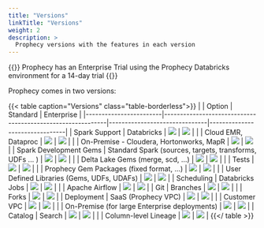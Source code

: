 ```yaml
---
title: "Versions"
linkTitle: "Versions"
weight: 2
description: >
  Prophecy versions with the features in each version
---
```


{{<alert>}} Prophecy has an Enterprise Trial using the Prophecy Databricks environment for a 14-day trial {{</alert>}}

Prophecy comes in two versions:

{{< table caption="Versions" class="table-borderless">}}
|                        |  Option                                                    | Standard                      | Enterprise                     |
|------------------------|------------------------------------------------------------|-------------------------------|--------------------------------|
| Spark Support          |   Databricks                                               | <img src="/images/yes.png">   |  <img src="/images/yes.png">   |
|                        |   Cloud EMR, Dataproc                                      | <img src="/images/no.png">    |  <img src="/images/yes.png">   |
|                        |   On-Premise - Cloudera, Hortonworks, MapR                 | <img src="/images/no.png">    |  <img src="/images/yes.png">   |
| Spark Development Gems |   Standard Spark (sources, targets, transforms, UDFs ... ) | <img src="/images/yes.png">   |  <img src="/images/yes.png">   |
|                        |   Delta Lake Gems (merge, scd, ...)                        | <img src="/images/yes.png">   |  <img src="/images/yes.png">   |
|                        |   Tests                                                    | <img src="/images/yes.png">   |  <img src="/images/yes.png">   |
|                        |   Prophecy Gem Packages (fixed format, ...)                | <img src="/images/no.png">    |  <img src="/images/yes.png">   |
|                        |   User Defined Libraries (Gems, UDFs, UDAFs)               | <img src="/images/no.png">    |  <img src="/images/yes.png">   |
| Scheduling             |   Databricks Jobs                                          | <img src="/images/yes.png">   |  <img src="/images/yes.png">   |
|                        |   Apache Airflow                                           | <img src="/images/no.png">    |  <img src="/images/yes.png">   |
| Git                    |   Branches                                                 | <img src="/images/yes.png">   |  <img src="/images/yes.png">  |
|                        |   Forks                                                    | <img src="/images/no.png">    |  <img src="/images/yes.png">  |
| Deployment             |   SaaS (Prophecy VPC)                                      | <img src="/images/yes.png">   |  <img src="/images/no.png">    |
|                        |   Customer VPC                                             | <img src="/images/yes.png">   |  <img src="/images/yes.png">   |
|                        |   On-Premise (for large Enterprise deployments)            | <img src="/images/no.png">    |  <img src="/images/yes.png">   |
| Catalog                |   Search                                                   | <img src="/images/yes.png">   |  <img src="/images/yes.png">   |
|                        |   Column-level Lineage                                     | <img src="/images/yes.png">   |  <img src="/images/yes.png">   |
{{</ table >}}
